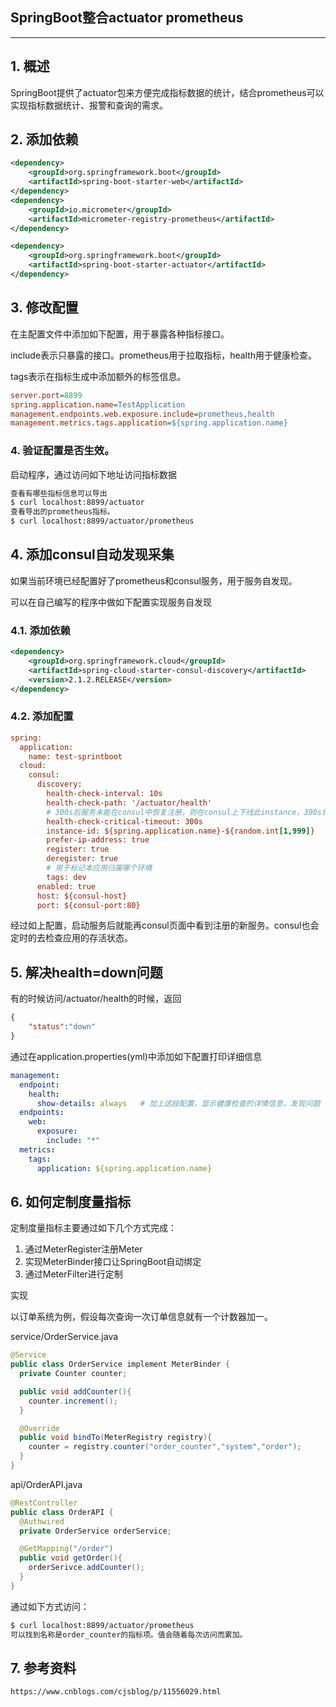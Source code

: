 ## SpringBoot整合actuator prometheus
-----

## 1. 概述

SpringBoot提供了actuator包来方便完成指标数据的统计，结合prometheus可以实现指标数据统计、报警和查询的需求。

## 2. 添加依赖

```xml
<dependency>
	<groupId>org.springframework.boot</groupId>
	<artifactId>spring-boot-starter-web</artifactId>
</dependency>
<dependency>
	<groupId>io.micrometer</groupId>
	<artifactId>micrometer-registry-prometheus</artifactId>
</dependency>

<dependency>
	<groupId>org.springframework.boot</groupId>
	<artifactId>spring-boot-starter-actuator</artifactId>
</dependency>
```

## 3. 修改配置

在主配置文件中添加如下配置，用于暴露各种指标接口。

include表示只暴露的接口。prometheus用于拉取指标，health用于健康检查。

tags表示在指标生成中添加额外的标签信息。


```ini
server.port=8899
spring.application.name=TestApplication
management.endpoints.web.exposure.include=prometheus,health
management.metrics.tags.application=${spring.application.name}
```

### 4. 验证配置是否生效。

启动程序，通过访问如下地址访问指标数据

```html
查看有哪些指标信息可以导出
$ curl localhost:8899/actuator
查看导出的prometheus指标。
$ curl localhost:8899/actuator/prometheus
```

## 4. 添加consul自动发现采集

如果当前环境已经配置好了prometheus和consul服务，用于服务自发现。

可以在自己编写的程序中做如下配置实现服务自发现

### 4.1. 添加依赖

```xml
<dependency>
    <groupId>org.springframework.cloud</groupId>
    <artifactId>spring-cloud-starter-consul-discovery</artifactId>
    <version>2.1.2.RELEASE</version>
</dependency>
```

### 4.2. 添加配置

```ini
spring:
  application:
    name: test-sprintboot
  cloud:
    consul:
      discovery:
        health-check-interval: 10s
        health-check-path: '/actuator/health'
        # 300s后服务未能在consul中恢复注册，则在consul上下线此instance，300s保证告警能够发出
        health-check-critical-timeout: 300s
        instance-id: ${spring.application.name}-${random.int[1,999]}
        prefer-ip-address: true
        register: true
        deregister: true
        # 用于标记本应用归属哪个环境
        tags: dev
      enabled: true
      host: ${consul-host}
      port: ${consul-port:80}
```

经过如上配置，启动服务后就能再consul页面中看到注册的新服务。consul也会定时的去检查应用的存活状态。


## 5. 解决health=down问题

有的时候访问/actuator/health的时候，返回

```json
{
    "status":"down"
}
```

通过在application.properties(yml)中添加如下配置打印详细信息

```yml
management:
  endpoint: 
    health:
      show-details: always   # 加上这段配置，显示健康检查的详情信息，发现问题
  endpoints:
    web:
      exposure:
        include: "*"
  metrics:
    tags:
      application: ${spring.application.name}
```

## 6. 如何定制度量指标

定制度量指标主要通过如下几个方式完成：

1. 通过MeterRegister注册Meter
1. 实现MeterBinder接口让SpringBoot自动绑定
1. 通过MeterFilter进行定制

实现

以订单系统为例，假设每次查询一次订单信息就有一个计数器加一。

service/OrderService.java

```java
@Service
public class OrderService implement MeterBinder {
  private Counter counter;

  public void addCounter(){
    counter.increment();
  }

  @Override
  public void bindTo(MeterRegistry registry){
    counter = registry.counter("order_counter","system","order");
  }
}
```

api/OrderAPI.java

```java
@RestController
public class OrderAPI {
  @Authwired
  private OrderService orderService;

  @GetMapping("/order")
  public void getOrder(){
    orderSerivce.addCounter();
  }
}
```

通过如下方式访问：

```bash
$ curl localhost:8899/actuator/prometheus
可以找到名称是order_counter的指标项。值会随着每次访问而累加。
```



## 7. 参考资料

```html
https://www.cnblogs.com/cjsblog/p/11556029.html
```

